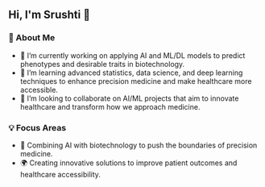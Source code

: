 ## Hi, I'm Srushti 👋

### 🌿 About Me  
- 🔭 I’m currently working on applying AI and ML/DL models to predict phenotypes and desirable traits in biotechnology.  
- 🌱 I’m learning advanced statistics, data science, and deep learning techniques to enhance precision medicine and make healthcare more accessible.  
- 👯 I’m looking to collaborate on AI/ML projects that aim to innovate healthcare and transform how we approach medicine.

### 💡 Focus Areas  
- 🤖 Combining AI with biotechnology to push the boundaries of precision medicine.  
- 🌍 Creating innovative solutions to improve patient outcomes and healthcare accessibility.
